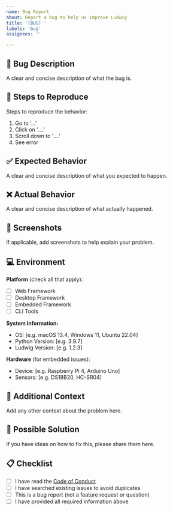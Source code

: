 ```yaml
---
name: Bug Report
about: Report a bug to help us improve Ludwig
title: '[BUG] '
labels: 'bug'
assignees: ''

---
```


## 🐛 Bug Description
A clear and concise description of what the bug is.

## 🔄 Steps to Reproduce
Steps to reproduce the behavior:
1. Go to '...'
2. Click on '....'
3. Scroll down to '....'
4. See error

## ✅ Expected Behavior
A clear and concise description of what you expected to happen.

## ❌ Actual Behavior
A clear and concise description of what actually happened.

## 📸 Screenshots
If applicable, add screenshots to help explain your problem.

## 💻 Environment
**Platform** (check all that apply):
- [ ] Web Framework
- [ ] Desktop Framework  
- [ ] Embedded Framework
- [ ] CLI Tools

**System Information:**
- OS: [e.g. macOS 13.4, Windows 11, Ubuntu 22.04]
- Python Version: [e.g. 3.9.7]
- Ludwig Version: [e.g. 1.2.3]

**Hardware** (for embedded issues):
- Device: [e.g. Raspberry Pi 4, Arduino Uno]
- Sensors: [e.g. DS18B20, HC-SR04]

## 📝 Additional Context
Add any other context about the problem here.

## 🔧 Possible Solution
If you have ideas on how to fix this, please share them here.

## 📋 Checklist
- [ ] I have read the [Code of Conduct](../../CODE_OF_CONDUCT.md)
- [ ] I have searched existing issues to avoid duplicates
- [ ] This is a bug report (not a feature request or question)
- [ ] I have provided all required information above
